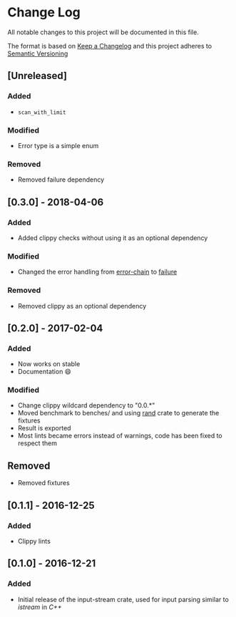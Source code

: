 # Change Log
All notable changes to this project will be documented in this file.

The format is based on [Keep a Changelog](http://keepachangelog.com/)
and this project adheres to [Semantic Versioning](http://semver.org/)

## [Unreleased]
### Added
- `scan_with_limit`

### Modified
- Error type is a simple enum

### Removed
- Removed failure dependency

## [0.3.0] - 2018-04-06
### Added
- Added clippy checks without using it as an optional dependency

### Modified
- Changed the error handling from [error-chain](https://crates.io/crates/error-chain)
to [failure](https://crates.io/crates/failure)

### Removed
- Removed clippy as an optional dependency

## [0.2.0] - 2017-02-04
### Added
- Now works on stable
- Documentation :smile:

### Modified
- Change clippy wildcard dependency to "0.0.\*"
- Moved benchmark to benches/ and using [rand](https://crates.io/crates/rand)
crate to generate the fixtures
- Result is exported
- Most lints became errors instead of warnings, code has been fixed to respect them

## Removed
- Removed fixtures

## [0.1.1] - 2016-12-25
### Added
- Clippy lints

## [0.1.0] - 2016-12-21
### Added

- Initial release of the input-stream crate, used for input parsing similar
to _istream_ in _C++_
